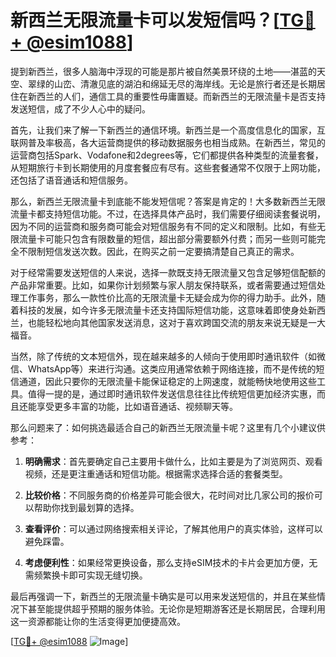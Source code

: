# 新西兰无限流量卡可以发短信吗？[[TG💪+ @esim1088](https://t.me/s/esim1088)]

提到新西兰，很多人脑海中浮现的可能是那片被自然美景环绕的土地——湛蓝的天空、翠绿的山峦、清澈见底的湖泊和绵延无尽的海岸线。无论是旅行者还是长期居住在新西兰的人们，通信工具的重要性毋庸置疑。而新西兰的无限流量卡是否支持发送短信，成了不少人心中的疑问。

首先，让我们来了解一下新西兰的通信环境。新西兰是一个高度信息化的国家，互联网普及率极高，各大运营商提供的移动数据服务也相当成熟。在新西兰，常见的运营商包括Spark、Vodafone和2degrees等，它们都提供各种类型的流量套餐，从短期旅行卡到长期使用的月度套餐应有尽有。这些套餐通常不仅限于上网功能，还包括了语音通话和短信服务。

那么，新西兰无限流量卡到底能不能发短信呢？答案是肯定的！大多数新西兰无限流量卡都支持短信功能。不过，在选择具体产品时，我们需要仔细阅读套餐说明，因为不同的运营商和服务商可能会对短信服务有不同的定义和限制。比如，有些无限流量卡可能只包含有限数量的短信，超出部分需要额外付费；而另一些则可能完全不限制短信发送次数。因此，在购买之前一定要搞清楚自己真正的需求。

对于经常需要发送短信的人来说，选择一款既支持无限流量又包含足够短信配额的产品非常重要。比如，如果你计划频繁与家人朋友保持联系，或者需要通过短信处理工作事务，那么一款性价比高的无限流量卡无疑会成为你的得力助手。此外，随着科技的发展，如今许多无限流量卡还支持国际短信功能，这意味着即使身处新西兰，也能轻松地向其他国家发送消息，这对于喜欢跨国交流的朋友来说无疑是一大福音。

当然，除了传统的文本短信外，现在越来越多的人倾向于使用即时通讯软件（如微信、WhatsApp等）来进行沟通。这类应用通常依赖于网络连接，而不是传统的短信通道，因此只要你的无限流量卡能保证稳定的上网速度，就能畅快地使用这些工具。值得一提的是，通过即时通讯软件发送信息往往比传统短信更加经济实惠，而且还能享受更多丰富的功能，比如语音通话、视频聊天等。

那么问题来了：如何挑选最适合自己的新西兰无限流量卡呢？这里有几个小建议供参考：

1. **明确需求**：首先要确定自己主要用卡做什么，比如主要是为了浏览网页、观看视频，还是更注重通话和短信功能。根据需求选择合适的套餐类型。
   
2. **比较价格**：不同服务商的价格差异可能会很大，花时间对比几家公司的报价可以帮助你找到最划算的选择。

3. **查看评价**：可以通过网络搜索相关评论，了解其他用户的真实体验，这样可以避免踩雷。

4. **考虑便利性**：如果经常更换设备，那么支持eSIM技术的卡片会更加方便，无需频繁换卡即可实现无缝切换。

最后再强调一下，新西兰的无限流量卡确实是可以用来发送短信的，并且在某些情况下甚至能提供超乎预期的服务体验。无论你是短期游客还是长期居民，合理利用这一资源都能让你的生活变得更加便捷高效。

[[TG💪+ @esim1088](https://t.me/s/esim1088) ![Image](https://i.postimg.cc/4NQfJmqS/Snipaste-2025-05-13-00-14-12.png)]